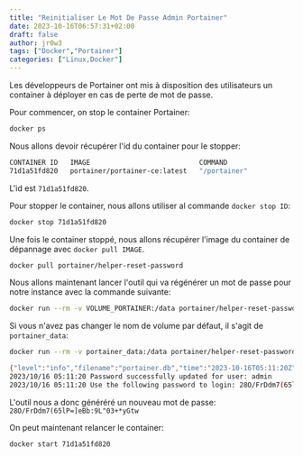 ```yaml
---
title: "Reinitialiser Le Mot De Passe Admin Portainer"
date: 2023-10-16T06:57:31+02:00
draft: false
author: jr0w3
tags: ["Docker","Portainer"]
categories: ["Linux,Docker"]
---
```


Les développeurs de Portainer ont mis à disposition des utilisateurs un container à déployer en cas de perte de mot de passe.

Pour commencer, on stop le container Portainer:
```bash
docker ps
```
Nous allons devoir récupérer l'id du container pour le stopper:

```bash
CONTAINER ID   IMAGE                           COMMAND                  CREATED         STATUS                    PORTS                                                                                            NAMES
71d1a51fd820   portainer/portainer-ce:latest   "/portainer"             2 minutes ago   Up 2 minutes              0.0.0.0:8000->8000/tcp, :::8000->8000/tcp, 0.0.0.0:9443->9443/tcp, :::9443->9443/tcp, 9000/tcp   portainer
``` 
L'id est `71d1a51fd820`.

Pour stopper le container, nous allons utiliser al commande `docker stop ID`:

```bash
docker stop 71d1a51fd820
```

Une fois le container stoppé, nous allons récupérer l'image du container de dépannage avec `docker pull IMAGE`.

```bash
docker pull portainer/helper-reset-password
```
Nous allons maintenant lancer l'outil qui va régénérer un mot de passe pour notre instance avec la commande suivante:

```bash
docker run --rm -v VOLUME_PORTAINER:/data portainer/helper-reset-password
```

Si vous n'avez pas changer le nom de volume par défaut, il s'agit de `portainer_data`:

```bash
docker run --rm -v portainer_data:/data portainer/helper-reset-password

{"level":"info","filename":"portainer.db","time":"2023-10-16T05:11:20Z","message":"loading PortainerDB"}
2023/10/16 05:11:20 Password successfully updated for user: admin
2023/10/16 05:11:20 Use the following password to login: 28O/FrDdm7(65lP=]eBb:9L"03+*yGtw
```

L'outil nous a donc généréré un nouveau mot de passe: `28O/FrDdm7(65lP=]eBb:9L"03+*yGtw`

On peut maintenant relancer le container:

```bash
docker start 71d1a51fd820
```



